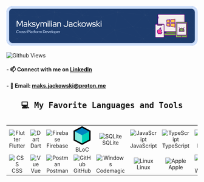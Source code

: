 ![tuna_baner][tuna_baner_path]

![Github Views][profile_views_badge]


<h4>- 📫 Connect with me on <a href="https://www.linkedin.com/in/maksymilian-jackowski/">LinkedIn</a></h4>

<h4>- 📧 Email: <a href="mailto:maks.jackowski@proton.me">maks.jackowski@proton.me</a></h4>

<h2 align="center"><samp>💻 My Favorite Languages and Tools</samp></h2>

<div style="display: flex; align-items: center; justify-content: center;">
<table align="center">
  <tr>
    <td align="center" width="100">
      <img src="https://skillicons.dev/icons?i=flutter" alt="Flutter" width="45" height="45" /><br>Flutter
    </td>
    <td align="center" width="100">
      <img src="https://skillicons.dev/icons?i=dart" alt="Dart" width="45" height="45" /><br>Dart
    </td>
    <td align="center" width="100">
      <img src="https://skillicons.dev/icons?i=firebase" alt="Firebase" width="45" height="45" /><br>Firebase
    </td>
    <td align="center" width="100">
      <img src="./bloc.png" alt="BLoC" width="45" height="50" /><br>BLoC
    </td>
    <td align="center" width="100">
      <img src="https://skillicons.dev/icons?i=sqlite" width="48" height="48" alt="SQLite" /><br>SQLite
    </td>
    <td align="center" width="100">
      <img src="https://skillicons.dev/icons?i=js" alt="JavaScript" width="45" height="45" /><br>JavaScript
    </td>
    <td align="center" width="100">
      <img src="https://skillicons.dev/icons?i=ts" alt="TypeScript" width="45" height="45" /><br>TypeScript
    </td>
    <td align="center" width="100">
      <img src="https://skillicons.dev/icons?i=html" width="45" height="45" alt="HTML5" /><br>HTML5
    </td>
  </tr>
  <tr>
    <td align="center" width="100">
      <img src="https://skillicons.dev/icons?i=css" width="45" height="45" alt="CSS" /><br>CSS
    </td>
    <td align="center" width="100">
      <img src="https://skillicons.dev/icons?i=vue" width="45" height="45" alt="Vue" /><br>Vue
    </td>
    <td align="center" width="100">
      <img src="https://skillicons.dev/icons?i=postman" width="45" height="45" alt="Postman" /><br>Postman
    </td>
    <td align="center" width="100">
      <img src="https://skillicons.dev/icons?i=github" alt="GitHub" width="45" height="45" /><br>GitHub
    </td>
    <td align="center" width="100">
      <img src="https://codemagic.io/media/landing/press-kit/svg/star-gradient.svg" width="45" height="45" alt="Windows" /><br>Codemagic
    </td>
    <td align="center" width="100">
      <img src="https://skillicons.dev/icons?i=linux" width="45" height="45" alt="Linux" /><br>Linux
    </td>
    <td align="center" width="100">
      <img src="https://skillicons.dev/icons?i=apple" width="45" height="45" alt="Apple" /><br>Apple
    </td>
    <td align="center" width="100">
      <img src="https://skillicons.dev/icons?i=windows" width="45" height="45" alt="Windows" /><br>Windows
    </td>
  </tr>
</table>
</div>

<!-- end:excluded_rules_table -->

[tuna_baner_path]: ./makjac_banner.png
[profile_views_badge]: https://github-views.deno.dev/api/badge/makjac/?style=classic&label=Profile+views
[bloc_logo]: ./bloc.png
